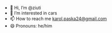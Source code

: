 - 👋 Hi, I’m @ziuti
- 👀 I’m interested in cars
- 📫 How to reach me karol.paska24@gmail.com
- 😄 Pronouns: he/him


<!---
ziuti/ziuti is a ✨ special ✨ repository because its `README.md` (this file) appears on your GitHub profile.
You can click the Preview link to take a look at your changes.
--->
